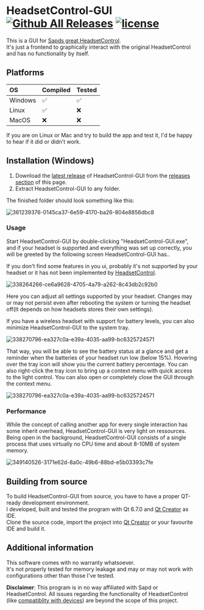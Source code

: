 # HeadsetControl-GUI [![Github All Releases](https://img.shields.io/github/downloads/LeoKlaus/headsetcontrol-gui/total.svg)]() [![license](https://img.shields.io/github/license/LeoKlaus/HeadsetControl-GUI)]()
This is a GUI for [Sapds great HeadsetControl](https://github.com/Sapd/HeadsetControl/).</br>
It's just a frontend to graphically interact with the original HeadsetControl and has no functionality by itself.</br>

## Platforms

OS | Compiled | Tested 
:------------ | :-------------| :-------------
Windows | ✅ |  ✅
Linux | ✅ | ❌
MacOS | ❌ | ❌

If you are on Linux or Mac and try to build the app and test it, I'd be happy to hear if it did or didn't work.

## Installation (Windows)
1. Download the [latest release](https://github.com/LeoKlaus/HeadsetControl-GUI/releases/latest/) of HeadsetControl-GUI from the [releases section](https://github.com/nicola02nb/HeadsetControl-GUI/releases) of this page.
2. Extract HeadsetControl-GUI to any folder.

The finished folder should look something like this:

![361239376-0145ca37-6e59-4170-ba26-804e8856dbc8](https://github.com/user-attachments/assets/36233a85-1500-4789-9368-1573ff8f4fed)

### Usage
Start HeadsetControl-GUI by double-clicking "HeadsetControl-GUI.exe", and if your headset is supported and everything was set up correctly, you will be greeted by the following screen HeadsetControl-GUI has..

If you don't find some features in you ui, probably it's not supported by your headset or it has not been implemented by [HeadsetControl](https://github.com/Sapd/HeadsetControl/).

![338264266-ce6a9628-4705-4a79-a262-8c43db2c92b0](https://github.com/user-attachments/assets/622624c1-664c-4504-9245-775f5ac9fbb6)

Here you can adjust all settings supported by your headset.
Changes may or may not persist even after rebooting the system or turning the headset off(It depends on how headsets stores their own settings).

If you have a wireless headset with support for battery levels, you can also minimize HeadsetControl-GUI to the system tray.

![338270796-ea327c0a-e39a-4035-aa99-bc6325724571](https://github.com/user-attachments/assets/b71d5cb6-c3f6-4ffb-b276-b4e8934ace2c)

That way, you will be able to see the battery status at a glance and get a reminder when the batteries of your headset run low (below 15%).
Hovering over the tray icon will show you the current battery percentage. You can also right-click the tray icon to bring up a context menu with quick access to the light control. You can also open or completely close the GUI through the context menu.

![338270796-ea327c0a-e39a-4035-aa99-bc6325724571](https://github.com/user-attachments/assets/319c5060-5f58-4d1f-81b4-d94d7859104b)

### Performance
While the concept of calling another app for every single interaction has some inherit overhead, HeadsetControl-GUI is very light on ressources.
Being open in the background, HeadsetControl-GUI consists of a single process that uses virtually no CPU time and about 8-10MB of system memory.

![349140526-3171e62d-8a0c-49b6-88bd-e5b03393c7fe](https://github.com/user-attachments/assets/a3b2af01-165e-46c1-90ec-75b579f95e33)

## Building from source
To build HeadsetControl-GUI from source, you have to have a proper QT-ready development environment.</br>
I developed, built and tested the program with Qt 6.7.0 and [Qt Creator](https://www.qt.io/product/development-tools) as IDE.</br>
Clone the source code, import the project into [Qt Creator](https://www.qt.io/product/development-tools) or your favourite IDE and build it.

## Additional information
This software comes with no warranty whatsoever.</br>
It's not properly tested for memory leakage and may or may not work with configurations other than those I've tested.

**Disclaimer**:
This program is in no way affiliated with Sapd or HeadsetControl.
All issues regarding the functionality of HeadsetControl (like [compatiblity with devices](https://github.com/Sapd/HeadsetControl/?tab=readme-ov-file#supported-headsets)) are beyond the scope of this project.
